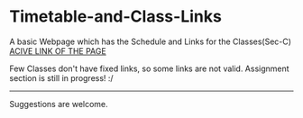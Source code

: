 # Timetable-and-Class-Links
A basic Webpage which has the Schedule and Links for the Classes(Sec-C)
[ACIVE LINK OF THE PAGE](https://vineethkumarm.github.io/Timetable-and-Class-Links/)

Few Classes don't have fixed links, so some links are not valid.
Assignment section is still in progress! :/
<hr>
Suggestions are welcome. 